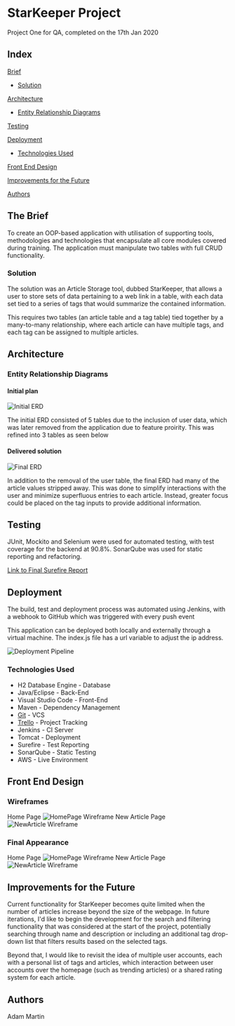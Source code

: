 # StarKeeper Project

Project One for QA, completed on the 17th Jan 2020

## Index
[Brief](#brief)
   * [Solution](#solution)
   
[Architecture](#architecture)
   * [Entity Relationship Diagrams](#erd)
	
[Testing](#testing)
     
[Deployment](#depl)
   * [Technologies Used](#tech)
     
[Front End Design](#FE)

[Improvements for the Future](#improve)

[Authors](#auth)

<a name="brief"></a>
## The Brief

To create an OOP-based application with utilisation of supporting tools, methodologies and technologies that encapsulate all core modules covered during training. The application must manipulate two tables with full CRUD functionality.

<a name="solution"></a>
### Solution

The solution was an Article Storage tool, dubbed StarKeeper, that allows a user to store sets of data pertaining to a web link in a table, with each data set tied to a series of tags that would summarize the contained information.

This requires two tables (an article table and a tag table) tied together by a many-to-many relationship, where each article can have multiple tags, and each tag can be assigned to multiple articles.

<a name="architecture"></a>
## Architecture
<a name="erd"></a>
### Entity Relationship Diagrams
#### Initial plan
![Initial ERD](/Documentation/Starkeeper_ERD.png)

The initial ERD consisted of 5 tables due to the inclusion of user data, which was later removed from the application due to feature proirity. This was refined into 3 tables as seen below

#### Delivered solution
![Final ERD](/Documentation/Starkeeper_ERD_Simple.png)

In addition to the removal of the user table, the final ERD had many of the article values stripped away. This was done to simplify interactions with the user and minimize superfluous entries to each article. Instead, greater focus could be placed on the tag inputs to provide additional information.

<a name="testing"></a>
## Testing

JUnit, Mockito and Selenium were used for automated testing, with test coverage for the backend at 90.8%. SonarQube was used for static reporting and refactoring.

[Link to Final Surefire Report](/Documentation/surefire_report.pdf)

<a name="depl"></a>
## Deployment

The build, test and deployment process was automated using Jenkins, with a webhook to GitHub which was triggered with every push event

This application can be deployed both locally and externally through a virtual machine. The index.js file has a url variable to adjust the ip address.

![Deployment Pipeline](/Documentation/ci-pipeline.jpg)
<a name="tech"></a>
### Technologies Used

* H2 Database Engine - Database
* Java/Eclipse - Back-End
* Visual Studio Code - Front-End
* Maven - Dependency Management
* [Git](https://github.com/OmnipotentPenguin/Starkeeper) - VCS
* [Trello](https://trello.com/b/4hNrMAWC/star-keeper-development) - Project Tracking
* Jenkins - CI Server
* Tomcat - Deployment
* Surefire - Test Reporting
* SonarQube - Static Testing
* AWS - Live Environment

<a name="FE"></a>
## Front End Design
### Wireframes
Home Page
![HomePage Wireframe](/Documentation/Homepage.png)
New Article Page
![NewArticle Wireframe](/Documentation/Newarticle.png)

### Final Appearance
Home Page
![HomePage Wireframe](/Documentation/HomepageFinal.png)
New Article Page
![NewArticle Wireframe](/Documentation/NewarticleFinal.png)

<a name="improve"></a>
## Improvements for the Future

Current functionality for StarKeeper becomes quite limited when the number of articles increase beyond the size of the webpage. In future iterations, I'd like to begin the development for the search and filtering functionality that was considered at the start of the project, potentially searching through name and description or including an additional tag drop-down list that filters results based on the selected tags.

Beyond that, I would like to revisit the idea of multiple user accounts, each with a personal list of tags and articles, which interaction between user accounts over the homepage (such as trending articles) or a shared rating system for each article.

<a name="auth"></a>
## Authors

Adam Martin

